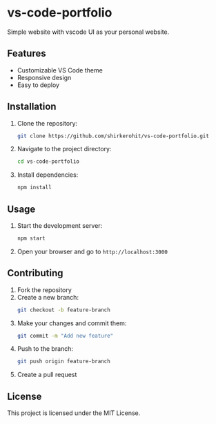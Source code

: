 # vs-code-portfolio

Simple website with vscode UI as your personal website.

## Features

- Customizable VS Code theme
- Responsive design
- Easy to deploy

## Installation

1. Clone the repository:
   ```bash
   git clone https://github.com/shirkerohit/vs-code-portfolio.git
   ```
2. Navigate to the project directory:
   ```bash
   cd vs-code-portfolio
   ```
3. Install dependencies:
   ```bash
   npm install
   ```

## Usage

1. Start the development server:
   ```bash
   npm start
   ```
2. Open your browser and go to `http://localhost:3000`

## Contributing

1. Fork the repository
2. Create a new branch:
   ```bash
   git checkout -b feature-branch
   ```
3. Make your changes and commit them:
   ```bash
   git commit -m "Add new feature"
   ```
4. Push to the branch:
   ```bash
   git push origin feature-branch
   ```
5. Create a pull request

## License

This project is licensed under the MIT License.
```
